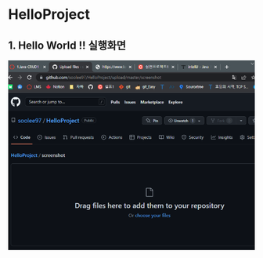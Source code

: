 # HelloProject

## 1. Hello World !! 실행화면

<img src = 'https://github.com/soolee97/HelloProject/blob/master/screenshot/%EC%BA%A1%EC%B2%98.PNG?raw=true'>

